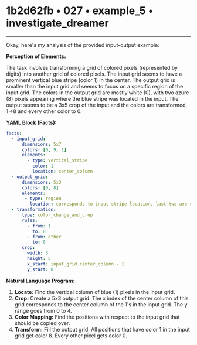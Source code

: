 # 1b2d62fb • 027 • example_5 • investigate_dreamer

---
Okay, here's my analysis of the provided input-output example:

**Perception of Elements:**

The task involves transforming a grid of colored pixels (represented by digits) into another grid of colored pixels. The input grid seems to have a prominent vertical blue stripe (color 1) in the center.  The output grid is smaller than the input grid and seems to focus on a specific region of the input grid. The colors in the output grid are mostly white (0), with two azure (8) pixels appearing where the blue stripe was located in the input. The output seems to be a 3x5 crop of the input and the colors are transformed, 1->8 and every other color to 0.

**YAML Block (Facts):**



```yaml
facts:
  - input_grid:
      dimensions: 5x7
      colors: [0, 9, 1]
      elements:
        - type: vertical_stripe
          color: 1
          location: center_column
  - output_grid:
      dimensions: 5x3
      colors: [0, 8]
      elements:
       - type: region
         location: corresponds to input stripe location, last two are color 8
  - transformation:
      type: color_change_and_crop
      rules:
        - from: 1
          to: 8
        - from: other
          to: 0
      crop:
        width: 3
        height: 5
        x_start: input_grid.center_column - 1
        y_start: 0

```



**Natural Language Program:**

1.  **Locate:** Find the vertical column of blue (1) pixels in the input grid.
2.  **Crop:** Create a 5x3 output grid. The x index of the center column of this grid corresponds to the center column of the 1's in the input grid. The y range goes from 0 to 4.
3. **Color Mapping:** Find the positions with respect to the input grid that should be copied over.
4.  **Transform:** Fill the output grid. All positions that have color 1 in the input grid get color 8. Every other pixel gets color 0.


